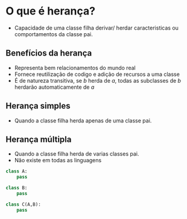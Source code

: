 # O que é herança?

- Capacidade de uma classe filha derivar/ herdar caracteristicas ou comportamentos da classe pai.

## Benefícios da herança

- Representa bem relacionamentos do mundo real
- Fornece reutilização de codigo e adição de recursos a uma classe
- É de natureza transitiva, se *b* herda de *a*, todas as subclasses de *b* herdarão automaticamente de *a*

## Herança simples

- Quando a classe filha herda apenas de uma classe pai.

## Herança múltipla

- Quando a classe filha herda de varias classes pai.
- Não existe em todas as linguagens

```python
class A:
    pass

class B:
    pass

class C(A,B):
    pass
```
